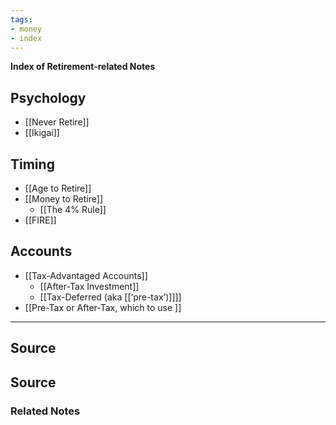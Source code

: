 ```yaml
---
tags:
- money
- index
---
```

**Index of Retirement-related Notes**

## Psychology

- [[Never Retire]]
- [[Ikigai]]

## Timing

- [[Age to Retire]]
- [[Money to Retire]]
    - [[The 4% Rule]]
- [[FIRE]]

## Accounts

- [[Tax-Advantaged Accounts]]
    - [[After-Tax Investment]]
    - [[Tax-Deferred (aka [[‘pre-tax’)]]]]
- [[Pre-Tax or After-Tax, which to use ]]

---

## Source


## Source

### Related Notes